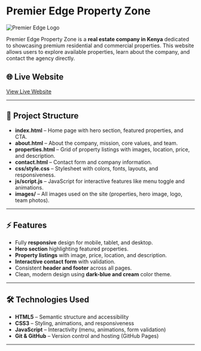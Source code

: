 # Premier Edge Property Zone

![Premier Edge Logo](images/logo.png)

Premier Edge Property Zone is a **real estate company in Kenya** dedicated to showcasing premium residential and commercial properties. This website allows users to explore available properties, learn about the company, and contact the agency directly.

## 🌐 Live Website
[View Live Website](hpremieredge.netlify.app)  


---

## 📂 Project Structure


- **index.html** – Home page with hero section, featured properties, and CTA.  
- **about.html** – About the company, mission, core values, and team.  
- **properties.html** – Grid of property listings with images, location, price, and description.  
- **contact.html** – Contact form and company information.  
- **css/style.css** – Stylesheet with colors, fonts, layouts, and responsiveness.  
- **js/script.js** – JavaScript for interactive features like menu toggle and animations.  
- **images/** – All images used on the site (properties, hero image, logo, team photos).

---

## ⚡ Features

- Fully **responsive** design for mobile, tablet, and desktop.  
- **Hero section** highlighting featured properties.  
- **Property listings** with image, price, location, and description.  
- **Interactive contact form** with validation.  
- Consistent **header and footer** across all pages.  
- Clean, modern design using **dark-blue and cream** color theme.  

---

## 🛠️ Technologies Used

- **HTML5** – Semantic structure and accessibility  
- **CSS3** – Styling, animations, and responsiveness  
- **JavaScript** – Interactivity (menu, animations, form validation)  
- **Git & GitHub** – Version control and hosting (GitHub Pages)

---


